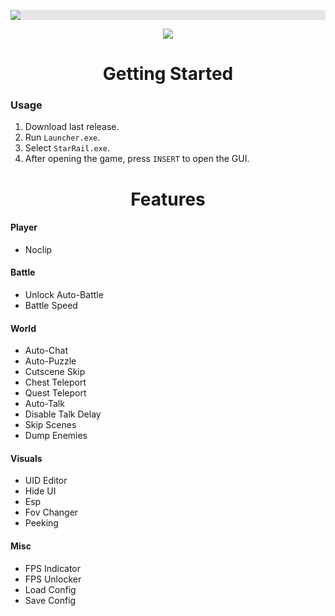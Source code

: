<p align="center">
  <img style="display: block;-webkit-user-select: none;margin: auto;background-color: hsl(0, 0%, 90%);transition: background-color 300ms;" src="https://i.imgur.com/JVAenG1.png">
</p>

<p align="center">
 <a href="https://discord.gg/rmhut7XQ"><img src="https://img.shields.io/discord/1207191906958975006?label=Discord&logo=discord&style=for-the-badge&color=blue"></a>
</p>

<h1 align="center">Getting Started</h1>

### Usage

1. Download last release.
2. Run `Launcher.exe`.
3. Select `StarRail.exe`.
4. After opening the game, press `INSERT` to open the GUI.

<h1 align="center">Features</h1>

#### Player

- Noclip

#### Battle

- Unlock Auto-Battle
- Battle Speed

#### World

- Auto-Chat
- Auto-Puzzle
- Cutscene Skip
- Chest Teleport
- Quest Teleport
- Auto-Talk
- Disable Talk Delay
- Skip Scenes
- Dump Enemies

#### Visuals

- UID Editor
- Hide UI
- Esp
- Fov Changer
- Peeking

#### Misc

- FPS Indicator
- FPS Unlocker
- Load Config
- Save Config
